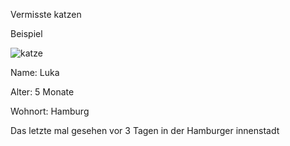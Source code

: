 Vermisste katzen 

Beispiel

![katze](https://github.com/Jffkhoch2/Vermisste-Katzen/assets/172383985/a7e658f8-2b83-4f7a-99ca-bcdd7758119b)

Name: Luka


Alter: 5 Monate 


Wohnort: Hamburg


Das letzte mal gesehen vor 3 Tagen in der Hamburger innenstadt
